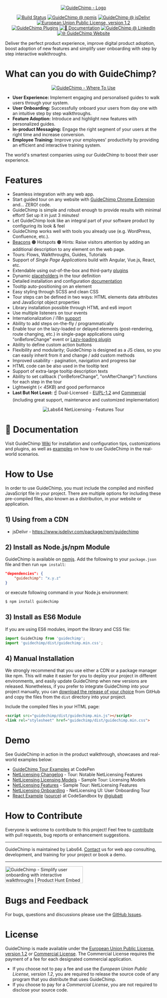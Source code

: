 <a href="https://www.labs64.com/guidechimp/"><p align="center"><img src="https://io.labs64.com/GuideChimp/docs/img/guidechimp-logo-transparent.png" alt="GuideChimp - Logo"></p></a>

<p align="center">
<a href="https://github.com/Labs64/GuideChimp/actions?query=workflow%3A%22GuideChimp+CI%22"><img src="https://github.com/Labs64/GuideChimp/workflows/GuideChimp%20CI/badge.svg" alt="Build Status"></a>
<a href="https://badge.fury.io/js/guidechimp"><img src="https://badge.fury.io/js/guidechimp.svg" alt="GuideChimp @ npmjs"></a>
<a href="https://www.jsdelivr.com/package/npm/guidechimp"><img src="https://data.jsdelivr.com/v1/package/npm/guidechimp/badge" alt="GuideChimp @ jsDelivr"></a>
<a href="https://github.com/Labs64/GuideChimp/blob/master/LICENSE"><img src="https://img.shields.io/badge/License-EUPL--1.2-blue.svg" alt="European Union Public License, version 1.2"></a>
<br>
<a href="https://github.com/Labs64/GuideChimp/wiki/Plugins"><img src="https://img.shields.io/badge/Plugins-9-E14817.svg" alt="GuideChimp Plugins"></a>
<a href="https://github.com/Labs64/GuideChimp/wiki"><img src="https://img.shields.io/badge/📖%20Documentation-Wiki-AB6543.svg" alt="📖 Documentation"></a>
<a href="https://www.linkedin.com/showcase/guidechimp"><img src="https://img.shields.io/badge/GuideChimp-0077B5.svg?logo=LinkedIn" alt="GuideChimp @ LinkedIn"></a>
<a href="https://www.labs64.com/guidechimp/"><img src="https://img.shields.io/badge/🌐%20GuideChimp-Website-AB6543.svg" alt="🌐 GuideChimp Website"></a>
</p>


Deliver the perfect product experience, improve digital product adoption, boost adoption of new features and simplify user onboarding with step by step interactive walkthroughs.

# What can you do with GuideChimp?

<a href="https://www.labs64.com/guidechimp/"><p align="center"><img src="https://io.labs64.com/GuideChimp/docs/img/guidechimp-stage-04-shadow.png"  alt="GuideChimp - Where To Use"></p></a>

- <strong>User Experience:</strong> Implement engaging and personalised guides to walk users through your system.
- <strong>User Onboarding:</strong> Successfully onboard your users from day one with an intuitive step by step walkthroughs.
- <strong>Feature Adoption:</strong> Introduce and highlight new features with personalized guides.
- <strong>In-product Messaging:</strong> Engage the right segment of your users at the right time and increase conversion.
- <strong>Employee Training:</strong> Improve your employees' productivity by providing an efficient and interactive training system.

The world's smartest companies using our GuideChimp to boost their user experience.

# Features

- Seamless integration with any web app.
- Start guided tour on any website with [GuideChimp Chrome Extension](https://chrome.google.com/webstore/detail/guidechimp-chrome-extensi/afecedbgkfoijeligfjflidfddndnjng) and... ZERO! code.
- GuideChimp is simple and robust enough to provide results with minimal effort! Set up it in just 3 minutes!
- Let GuideChimp look like an integral part of your software product by configuring its look & feel
- GuideChimp works well with tools you already use (e.g. WordPress, Confluence, etc.).
- [Beacons](https://github.com/Labs64/GuideChimp/tree/master/plugins/beacons) 🟠 Hotspots 🟠 Hints: Raise visitors attention by adding an additional description to any element on the web page.
- Tours: Flows, Walkthroughs, Guides, Tutorials
- Support of *Single Page Applications* build with Angular, Vue.js, React, etc.
- Extendable using out-of-the-box and third-party [plugins](https://github.com/Labs64/GuideChimp/wiki/Plugins)
- Dynamic [placeholders](https://github.com/Labs64/GuideChimp/tree/master/plugins/placeholders) in the tour definition
- Detailed installation and configuration [documentation](https://github.com/Labs64/GuideChimp/wiki)
- Tooltip auto-positioning on an element
- Easy styling through SCSS and clean CSS
- Tour steps can be defined in two ways: HTML elements data attributes and JavaScript object properties
- Library installation possible through HTML and es6 import
- Use multiple listeners on tour events
- Internationalization / i18n [support](https://github.com/Labs64/GuideChimp/wiki/Examples)
- Ability to add steps on-the-fly / programmatically
- Enable tour on the lazy-loaded or delayed elements (post-rendering, route changing, etc.) in single-page applications using "onBeforeChange" event or [Lazy-loading plugin](https://github.com/Labs64/GuideChimp/tree/master/plugins/lazyLoading)
- Ability to define custom action buttons
- Flexibility and modularity; GuideChimp is designed as a JS class, so you can easily inherit from it and change / add custom methods
- Improved usability - pagination, navigation and progress bar
- HTML code can be also used in the tooltip text
- Support of extra-large tooltip description texts
- Ability to set callback ("onBeforeChange", "onAfterChange") functions for each step in the tour
- Lightweight (*< 45KB*) and good performance
- **Last But Not Least:** :point_up: Dual-Licensed - [EUPL-1.2](LICENSE) and [Commercial](https://www.labs64.com/guidechimp/#guidechimp-licensing) (including great support, maintenance and customized implementation)

<p align="center"><img src="https://io.labs64.com/GuideChimp/docs/img/netlicensing-features-tour.gif"  alt="Labs64 NetLicensing - Features Tour"></p>


# 📖 Documentation

Visit GuideChimp [Wiki](https://github.com/Labs64/GuideChimp/wiki) for installation and configuration tips, customizations and plugins, as well as [examples](https://github.com/Labs64/GuideChimp/wiki/Examples) on how to use GuideChimp in the real-world scenarios.


# How to Use

In order to use GuideChimp, you must include the compiled and minified JavaScript file in your project. There are multiple options for including these pre-compiled files, also known as a distribution, in your website or application.


## 1) Using from a CDN

- jsDelivr - https://www.jsdelivr.com/package/npm/guidechimp


## 2) Install as Node.js/npm Module

GuideChimp is available on [npmjs](https://www.npmjs.com/package/guidechimp). Add the following to your `package.json` file and then run `npm install`:
```json
"dependencies": {
    "guidechimp": "x.y.z"
}
```

or execute following command in your Node.js environment:

```bash
$ npm install guidechimp
```

## 3) Install as ES6 Module

If you are using ES6 modules, import the library and CSS file:

```javascript
import GuideChimp from 'guidechimp';
import 'guidechimp/dist/guidechimp.min.css';
```

## 4) Manual Installation

We strongly recommend that you use either a CDN or a package manager like npm. This will make it easier for you to deploy your project in different environments, and easily update GuideChimp when new versions are released. Nonetheless, if you prefer to integrate GuideChimp into your project manually, you can [download the release of your choice](https://github.com/Labs64/guidechimp/releases) from GitHub and copy the files from the `dist` directory into your project.

Include the compiled files in your HTML page:
```html
<script src="guidechimp/dist/guidechimp.min.js"></script>
<link rel="stylesheet" href="guidechimp/dist/guidechimp.min.css">
```


# Demo

See GuideChimp in action in the product walkthrough, showcases and real-world examples below:

- [GuideChimp Tour Examples](https://codepen.io/collection/DyPkzY) at CodePen
- [NetLicensing Changelog](https://netlicensing.io/wiki/changelog) - Tour: Notable NetLicensing Features
- [NetLicensing Licensing Models](https://netlicensing.io/licensing-models/?guidechimp=on&tour=licensing-models) - Sample Tour: Licensing Models
- [NetLicensing Features](https://netlicensing.io/features/?guidechimp=on&tour=features) - Sample Tour: NetLicensing Features
- [NetLicensing Onboarding](https://ui.netlicensing.io/#/login?cr=ZGVtbzpkZW1v&utm_source=GitHub&utm_medium=website&utm_campaign=GuideChimp_demo&utm_content=demo) - NetLicensing UI: User Onboarding Tour
- [React Example](https://209hg.csb.app) ([source](https://codesandbox.io/s/guidechimp-react-example-209hg)) at CodeSandbox by [@giubatt](https://github.com/giubatt)


# How to Contribute

Everyone is welcome to contribute to this project!
Feel free to [contribute](CONTRIBUTING.md) with pull requests, bug reports or enhancement suggestions.

---

GuideChimp is maintained by Labs64.
[Contact](https://www.labs64.com/contact/) us for web app consulting, development, and training for your project or book a demo.

---

<a href="https://www.producthunt.com/posts/guidechimp?utm_source=badge-featured&utm_medium=badge&utm_souce=badge-guidechimp" target="_blank"><img src="https://api.producthunt.com/widgets/embed-image/v1/featured.svg?post_id=182973&theme=light" alt="GuideChimp - Simplify user onboarding with interactive walkthroughs | Product Hunt Embed" style="width: 250px; height: 54px;" width="250px" height="54px" /></a>


# Bugs and Feedback

For bugs, questions and discussions please use the [GitHub Issues](https://github.com/Labs64/guidechimp/issues).


# License

GuideChimp is made available under the [European Union Public License, version 1.2](LICENSE) or [Commercial License](https://www.labs64.com/guidechimp/#guidechimp-licensing).
The Commercial License requires the payment of a fee for each designated commercial application.
- If you choose not to pay a fee and use the *European Union Public License, version 1.2*, you are required to release the source code of any program that you distribute that uses GuideChimp.
- If you choose to pay for a *Commercial License*, you are not required to disclose your source code.
